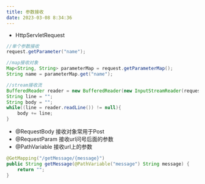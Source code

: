 ```yaml
---
title: 参数接收
date: 2023-03-08 8:34:36
---
```




- HttpServletRequest

```java
//单个参数接收
request.getParameter("name"); 
```

```java
//map接收对象
Map<String, String> parameterMap = request.getParameterMap();
String name = parameterMap.get("name");
```

```java
//stream接收流
BufferedReader reader = new BufferedReader(new InputStreamReader(request.getInputStream()));
String line = "";
String body = "";
while((line = reader.readLine()) != null){
    body += line;
}
```

- @RequestBody 接收对象常用于Post
- @RequestParam 接收url问号后面的参数
- @PathVariable 接收url上的参数

```java
@GetMapping("/getMessage/{message}")
public String getMessage(@PathVariable("message") String message) {
    return "";
}
```


